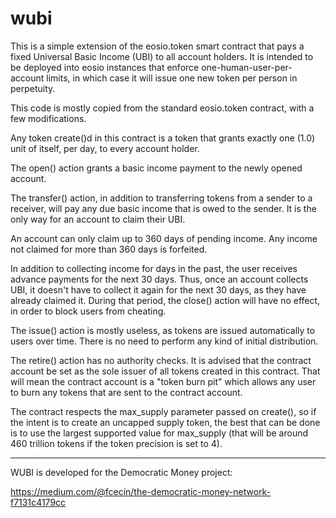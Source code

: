 # wubi
This is a simple extension of the eosio.token smart contract that pays a fixed Universal Basic Income (UBI) to all account holders. It is intended to be deployed into eosio instances that enforce one-human-user-per-account limits, in which case it will issue one new token per person in perpetuity. 

This code is mostly copied from the standard eosio.token contract, with a few modifications.

Any token create()d in this contract is a token that grants exactly one (1.0) unit of itself, per day, to every account holder.

The open() action grants a basic income payment to the newly opened account.

The transfer() action, in addition to transferring tokens from a sender to a receiver, will pay any due basic income that is owed to the sender. It is the only way for an account to claim their UBI.

An account can only claim up to 360 days of pending income. Any income not claimed for more than 360 days is forfeited.

In addition to collecting income for days in the past, the user receives advance payments for the next 30 days. Thus, once an account collects UBI, it doesn't have to collect it again for the next 30 days, as they have already claimed it. During that period, the close() action will have no effect, in order to block users from cheating.

The issue() action is mostly useless, as tokens are issued automatically to users over time. There is no need to perform any kind of initial distribution.

The retire() action has no authority checks. It is advised that the contract account be set as the sole issuer of all tokens created in this contract. That will mean the contract account is a "token burn pit" which allows any user to burn any tokens that are sent to the contract account.

The contract respects the max_supply parameter passed on create(), so if the intent is to create an uncapped supply token, the best that can be done is to use the largest supported value for max_supply (that will be around 460 trillion tokens if the token precision is set to 4).

----

WUBI is developed for the Democratic Money project:

https://medium.com/@fcecin/the-democratic-money-network-f7131c4179cc
